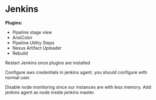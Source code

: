 # Jenkins

**Plugins:**
* Pipeline stage view
* AnsiColor
* Pipeline Utility Steps
* Nexus Artifact Uploader
* Rebuild

Restart Jenkins once plugins are installed

Configure aws credentials in jenkins agent. you should configure with normal user.

Disable node monitoring since our instances are with less memory. 
Add jenkins agent as node inside jenkins master.